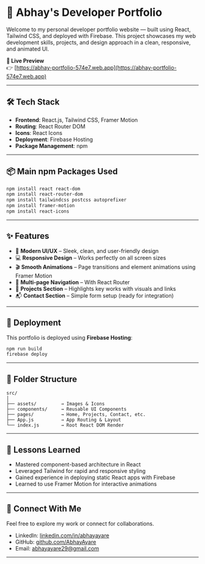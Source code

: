 


# 🚀 Abhay's Developer Portfolio

Welcome to my personal developer portfolio website — built using React, Tailwind CSS, and deployed with Firebase. This project showcases my web development skills, projects, and design approach in a clean, responsive, and animated UI.

**🔗 Live Preview**  
👉 [https://abhay-portfolio-574e7.web.app](https://abhay-portfolio-574e7.web.app)

---

## 🛠️ Tech Stack

- **Frontend**: React.js, Tailwind CSS, Framer Motion
- **Routing**: React Router DOM
- **Icons**: React Icons
- **Deployment**: Firebase Hosting
- **Package Management**: npm

---

## 📦 Main npm Packages Used

```bash
npm install react react-dom
npm install react-router-dom
npm install tailwindcss postcss autoprefixer
npm install framer-motion
npm install react-icons
````

---

## ✨ Features

* 🎨 **Modern UI/UX** – Sleek, clean, and user-friendly design
* 💻 **Responsive Design** – Works perfectly on all screen sizes
* 🎬 **Smooth Animations** – Page transitions and element animations using Framer Motion
* 🧭 **Multi-page Navigation** – With React Router
* 📂 **Projects Section** – Highlights key works with visuals and links
* 📬 **Contact Section** – Simple form setup (ready for integration)

---

## 🚀 Deployment

This portfolio is deployed using **Firebase Hosting**:

```bash
npm run build
firebase deploy
```

---

## 📁 Folder Structure

```
src/
│
├── assets/         → Images & Icons
├── components/     → Reusable UI Components
├── pages/          → Home, Projects, Contact, etc.
├── App.js          → App Routing & Layout
└── index.js        → Root React DOM Render
```

---

## 🧠 Lessons Learned

* Mastered component-based architecture in React
* Leveraged Tailwind for rapid and responsive styling
* Gained experience in deploying static React apps with Firebase
* Learned to use Framer Motion for interactive animations

---

## 🤝 Connect With Me

Feel free to explore my work or connect for collaborations.

* LinkedIn: [linkedin.com/in/abhayayare](https://linkedin.com/in/abhayayare)
* GitHub: [github.com/AbhayAyare](https://github.com/AbhayAyare)
* Email: abhayayare29@gmail.com

---





